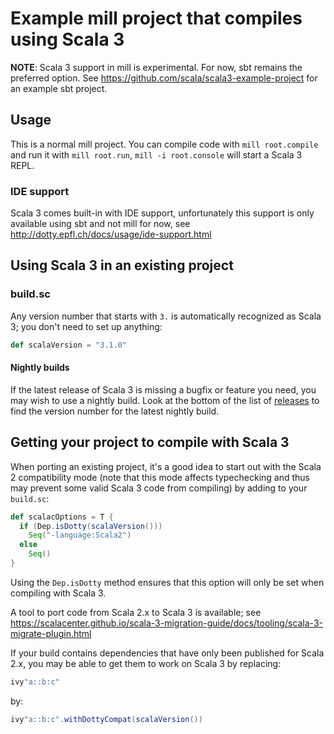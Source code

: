 # Example mill project that compiles using Scala 3

**NOTE**: Scala 3 support in mill is experimental. For now, sbt remains the
preferred option. See https://github.com/scala/scala3-example-project for an
example sbt project.

## Usage

This is a normal mill project. You can compile code with `mill root.compile` and run it
with `mill root.run`, `mill -i root.console` will start a Scala 3 REPL.

### IDE support

Scala 3 comes built-in with IDE support, unfortunately this support is only
available using sbt and not mill for now, see http://dotty.epfl.ch/docs/usage/ide-support.html

## Using Scala 3 in an existing project

### build.sc
Any version number that starts with `3.` is automatically recognized as Scala 3;
you don't need to set up anything:

```scala
def scalaVersion = "3.1.0"
```

#### Nightly builds

If the latest release of Scala 3 is missing a bugfix or feature you need, you may
wish to use a nightly build. Look at the bottom of the list of
[releases](https://repo1.maven.org/maven2/org/scala-lang/scala3-compiler_3/)
to find the version number for the latest nightly build.

## Getting your project to compile with Scala 3

When porting an existing project, it's a good idea to start out with the Scala 2
compatibility mode (note that this mode affects typechecking and thus may
prevent some valid Scala 3 code from compiling) by adding to your `build.sc`:

```scala
def scalacOptions = T {
  if (Dep.isDotty(scalaVersion()))
    Seq("-language:Scala2")
  else
    Seq()
}
```

Using the `Dep.isDotty` method ensures that this option will only be set when
compiling with Scala 3.

A tool to port code from Scala 2.x to Scala 3 is available; see
https://scalacenter.github.io/scala-3-migration-guide/docs/tooling/scala-3-migrate-plugin.html

If your build contains dependencies that have only been published for Scala 2.x,
you may be able to get them to work on Scala 3 by replacing:

```scala
ivy"a::b:c"
```

by:

```scala
ivy"a::b:c".withDottyCompat(scalaVersion())
```
